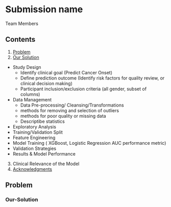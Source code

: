 # Submission name

Team Members

## Contents

1. [Problem](#Problem)
2. [Our Solution](#Our-Solution)
  * Study Design
     * Identify clinical goal (Predict Cancer Onset)
     * Define prediction outcome (Identify risk factors for quality review, or clinical decision making)
     * Participant inclusion/exclusion criteria (all gender, subset of columns)
  * Data Management 
     * Data Pre-processing/ Cleansing/Transformations
      * methods for removing and selection of outliers
      * methods for poor quality or missing data
      * Descriptibe statistics
  * Exploratory Analysis
  * Training/Validation Split
  * Feature Engineering
  * Model Training ( XGBoost, Logistic Regression AUC performance metric)
  * Validation Strategies
  * Results & Model Performance
3. Clinical Relevance of the Model
3. [Acknowledgments](#acknowledgments)

## Problem

### Our-Solution
